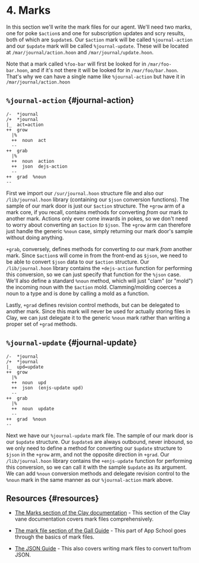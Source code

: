 # 4. Marks

In this section we'll write the mark files for our agent. We'll need two marks, one for poke `$action`s and one for subscription updates and scry results, both of which are `$update`s. Our `$action` mark will be called `%journal-action` and our `$update` mark will be called `%journal-update`. These will be located at `/mar/journal/action.hoon` and `/mar/journal/update.hoon`.

Note that a mark called `%foo-bar` will first be looked for in `/mar/foo-bar.hoon`, and if it's not there it will be looked for in `/mar/foo/bar.hoon`. That's why we can have a single name like `%journal-action` but have it in `/mar/journal/action.hoon`

## `%journal-action` {#journal-action}

```hoon
/-  *journal
/+  *journal
|_  act=action
++  grow
  |%
  ++  noun  act
  --
++  grab
  |%
  ++  noun  action
  ++  json  dejs-action
  --
++  grad  %noun
--
```

First we import our `/sur/journal.hoon` structure file and also our `/lib/journal.hoon` library (containing our `$json` conversion functions). The sample of our mark door is just our `$action` structure. The `+grow` arm of a mark core, if you recall, contains methods for converting _from_ our mark _to_ another mark. Actions only ever come inwards in pokes, so we don't need to worry about converting an `$action` _to_ `$json`. The `+grow` arm can therefore just handle the generic `%noun` case, simply returning our mark door's sample without doing anything.

`+grab`, conversely, defines methods for converting _to_ our mark _from_ another mark. Since `$action`s will come in from the front-end as `$json`, we need to be able to convert `$json` data to our `$action` structure. Our `/lib/journal.hoon` library contains the `+dejs-action` function for performing this conversion, so we can just specify that function for the `%json` case. We'll also define a standard `%noun` method, which will just "clam" (or "mold") the incoming noun with the `$action` mold. Clamming/molding coerces a noun to a type and is done by calling a mold as a function.

Lastly, `+grad` defines revision control methods, but can be delegated to another mark. Since this mark will never be used for actually storing files in Clay, we can just delegate it to the generic `%noun` mark rather than writing a proper set of `+grad` methods.

## `%journal-update` {#journal-update}

```hoon
/-  *journal
/+  *journal
|_  upd=update
++  grow
  |%
  ++  noun  upd
  ++  json  (enjs-update upd)
  --
++  grab
  |%
  ++  noun  update
  --
++  grad  %noun
--
```

Next we have our `%journal-update` mark file. The sample of our mark door is our `$update` structure. Our `$update`s are always outbound, never inbound, so we only need to define a method for converting our `$update` structure to `$json` in the `+grow` arm, and not the opposite direction in `+grad`. Our `/lib/journal.hoon` library contains the `+enjs-update` function for performing this conversion, so we can call it with the sample `$update` as its argument. We can add `%noun` conversion methods and delegate revision control to the `%noun` mark in the same manner as our `%journal-action` mark above.

## Resources {#resources}

- [The Marks section of the Clay documentation](../../system/kernel/clay/guides/marks) - This section of the Clay vane documentation covers mark files comprehensively.
- [The mark file section of the Gall Guide](../app-school/7-sur-and-marks.md#mark-files) - This part of App School goes through the basics of mark files.

- [The JSON Guide](../../language/hoon/guides/json-guide.md) - This also covers writing mark files to convert to/from JSON.
